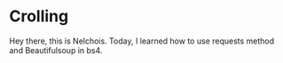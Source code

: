 # Crolling
Hey there, this is Nelchois.
Today, I learned how to use requests method and Beautifulsoup in bs4.
 